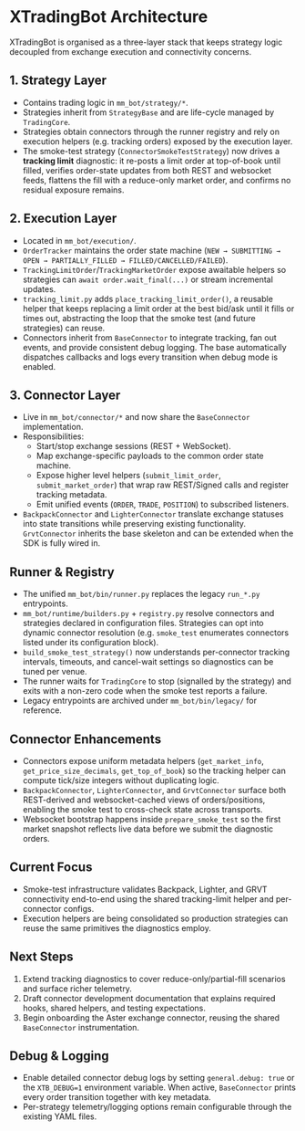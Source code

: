 # XTradingBot Architecture

XTradingBot is organised as a three-layer stack that keeps strategy logic decoupled from exchange execution and connectivity concerns.

## 1. Strategy Layer
- Contains trading logic in `mm_bot/strategy/*`.
- Strategies inherit from `StrategyBase` and are life-cycle managed by `TradingCore`.
- Strategies obtain connectors through the runner registry and rely on execution helpers (e.g. tracking orders) exposed by the execution layer.
- The smoke-test strategy (`ConnectorSmokeTestStrategy`) now drives a **tracking limit** diagnostic: it re-posts a limit order at top-of-book until filled, verifies order-state updates from both REST and websocket feeds, flattens the fill with a reduce-only market order, and confirms no residual exposure remains.

## 2. Execution Layer
- Located in `mm_bot/execution/`.
- `OrderTracker` maintains the order state machine (`NEW → SUBMITTING → OPEN → PARTIALLY_FILLED → FILLED/CANCELLED/FAILED`).
- `TrackingLimitOrder`/`TrackingMarketOrder` expose awaitable helpers so strategies can `await order.wait_final(...)` or stream incremental updates.
- `tracking_limit.py` adds `place_tracking_limit_order()`, a reusable helper that keeps replacing a limit order at the best bid/ask until it fills or times out, abstracting the loop that the smoke test (and future strategies) can reuse.
- Connectors inherit from `BaseConnector` to integrate tracking, fan out events, and provide consistent debug logging. The base automatically dispatches callbacks and logs every transition when debug mode is enabled.

## 3. Connector Layer
- Live in `mm_bot/connector/*` and now share the `BaseConnector` implementation.
- Responsibilities:
  - Start/stop exchange sessions (REST + WebSocket).
  - Map exchange-specific payloads to the common order state machine.
  - Expose higher level helpers (`submit_limit_order`, `submit_market_order`) that wrap raw REST/Signed calls and register tracking metadata.
  - Emit unified events (`ORDER`, `TRADE`, `POSITION`) to subscribed listeners.
- `BackpackConnector` and `LighterConnector` translate exchange statuses into state transitions while preserving existing functionality. `GrvtConnector` inherits the base skeleton and can be extended when the SDK is fully wired in.

## Runner & Registry
- The unified `mm_bot/bin/runner.py` replaces the legacy `run_*.py` entrypoints.
- `mm_bot/runtime/builders.py` + `registry.py` resolve connectors and strategies declared in configuration files. Strategies can opt into dynamic connector resolution (e.g. `smoke_test` enumerates connectors listed under its configuration block).
- `build_smoke_test_strategy()` now understands per-connector tracking intervals, timeouts, and cancel-wait settings so diagnostics can be tuned per venue.
- The runner waits for `TradingCore` to stop (signalled by the strategy) and exits with a non-zero code when the smoke test reports a failure.
- Legacy entrypoints are archived under `mm_bot/bin/legacy/` for reference.

## Connector Enhancements
- Connectors expose uniform metadata helpers (`get_market_info`, `get_price_size_decimals`, `get_top_of_book`) so the tracking helper can compute tick/size integers without duplicating logic.
- `BackpackConnector`, `LighterConnector`, and `GrvtConnector` surface both REST-derived and websocket-cached views of orders/positions, enabling the smoke test to cross-check state across transports.
- Websocket bootstrap happens inside `prepare_smoke_test` so the first market snapshot reflects live data before we submit the diagnostic orders.

## Current Focus
- Smoke-test infrastructure validates Backpack, Lighter, and GRVT connectivity end-to-end using the shared tracking-limit helper and per-connector configs.
- Execution helpers are being consolidated so production strategies can reuse the same primitives the diagnostics employ.

## Next Steps
1. Extend tracking diagnostics to cover reduce-only/partial-fill scenarios and surface richer telemetry.
2. Draft connector development documentation that explains required hooks, shared helpers, and testing expectations.
3. Begin onboarding the Aster exchange connector, reusing the shared `BaseConnector` instrumentation.

## Debug & Logging
- Enable detailed connector debug logs by setting `general.debug: true` or the `XTB_DEBUG=1` environment variable. When active, `BaseConnector` prints every order transition together with key metadata.
- Per-strategy telemetry/logging options remain configurable through the existing YAML files.
